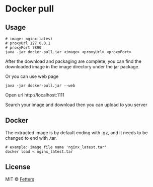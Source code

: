 # Docker pull

## Usage

```shell
# image: nginx:latest
# proxyUrl 127.0.0.1
# proxyPort 7890
java -jar docker-pull.jar <image> <proxyUrl> <proxyPort>
```

After the download and packaging are complete, you can find the downloaded image in the image directory under the jar package.

Or you can use web page

```shell
java -jar docker-pull.jar --web
```

Open url http://localhost:1111

Search your image and download then you can upload to you server
## Docker

The extracted image is by default ending with .gz, and it needs to be changed to end with .tar.

```shell
# example: image file name 'nginx_latest.tar'
docker load < nginx_latest.tar
```

## License

MIT © [Fetters](LICENSE)

